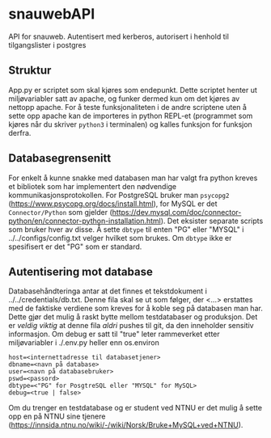 # snauwebAPI
API for snauweb. Autentisert med kerberos, autorisert i henhold til tilgangslister i postgres

## Struktur
App.py er scriptet som skal kjøres som endepunkt. Dette scriptet henter ut miljøvariabler satt av apache, og funker dermed kun om det kjøres av nettopp apache. For å teste funksjonaliteten i de andre scriptene uten å sette opp apache kan de importeres in python REPL-et (programmet som kjøres når du skriver `python3` i terminalen) og kalles funksjon for funksjon derfra.

## Databasegrensenitt
For enkelt å kunne snakke med databasen man har valgt fra python kreves et bibliotek som har implementert den nødvendige kommunikasjonsprotokollen. For PostgreSQL bruker man `psycopg2` (https://www.psycopg.org/docs/install.html), for MySQL er det `Connector/Python` som gjelder (https://dev.mysql.com/doc/connector-python/en/connector-python-installation.html). Det eksister separate scripts som bruker hver av disse. Å sette `dbtype` til enten "PG" eller "MYSQL" i ../../configs/config.txt velger hvilket som brukes. Om `dbtype` ikke er spesifisert er det "PG" som er standard. 

## Autentisering mot database
Databasehåndteringa antar at det finnes et tekstdokument i ../../credentials/db.txt. Denne fila skal se ut som følger, der <...> erstattes med de faktiske verdiene som kreves for å koble seg på databasen man har. Dette gjør det mulig å raskt bytte mellom testdatabaser og produksjon. Det er *veldig viktig* at denne fila *aldri* pushes til git, da den inneholder sensitiv informasjon. Om debug er satt til "true" leter rammeverket etter miljøvariabler i ./.env.py heller enn os.environ
```
host=<internettadresse til databasetjener>
dbname=<navn på database>
user=<navn på databasebruker>
pswd=<passord>
dbtype=<"PG" for PosgtreSQL eller "MYSQL" for MySQL>
debug=<true | false>
```

Om du trenger en testdatabase og er student ved NTNU er det mulig å sette opp en på NTNU sine tjenere (https://innsida.ntnu.no/wiki/-/wiki/Norsk/Bruke+MySQL+ved+NTNU).
